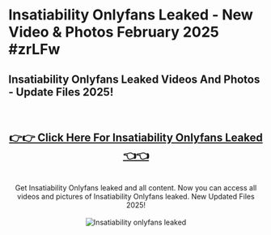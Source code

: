 # Insatiability Onlyfans Leaked - New Video & Photos February 2025 #zrLFw

<h2>Insatiability Onlyfans Leaked Videos And Photos - Update Files 2025!</h2>
<br>
<div align="center">
<h2><a href="https://links2leaks.com?utm_source=insatiability&utm_medium=git92" rel="nofollow">👉👉 Click Here For Insatiability Onlyfans Leaked 👈👈</a></h2>
<br>
Get Insatiability Onlyfans leaked and all content. Now you can access all videos and pictures of Insatiability Onlyfans leaked. New Updated Files 2025!
<br>
<br>
<a href="https://links2leaks.com?utm_source=insatiability&utm_medium=git92" rel="nofollow" data-target="animated-image.originalLink"><img src="https://i.ibb.co/Gkj2r4b/banner.png" alt="Insatiability onlyfans leaked" style="max-width: 100%; display: inline-block;" data-target="animated-image.originalImage"></a>
</div>
<br>
